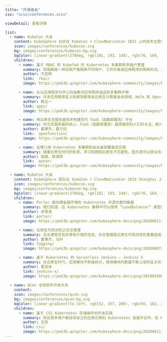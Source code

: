 ```yaml
---
title: "开源峰会"
css: "scss/conferences.scss"

viewDetail: 查看详情

list:
  - name: KubeCon 大会
    content: KubeSphere 社区在 KubeCon + CloudNativeCon 2021 上的技术主题分享。
    icon: images/conferences/kubecon.svg
    bg: images/conferences/kubecon-bg.svg
    bgColor: linear-gradient(270deg, rgb(101, 193, 148), rgb(76, 169, 134))
    children:
      - name: 基于 RBAC 和 Kubefed 的 Kubernetes 多集群和多租户管理
        summary: 软隔离是一种没有严格隔离不同用户、工作负载或应用程序的隔离形式。就 Kubernetes 而言，软隔离通常由 RBAC 和命名空间隔离。当集群管理员跨多个 Kubernetes 集群实现隔离时，会遇到许多挑战，如身份验证和授权、资源配额、网络策略、安全策略等。
        author: 万宏明
        link:  rbac/
        image: https://pek3b.qingstor.com/kubesphere-community/images/kubecon2021-hongming.png

      - name: 从以应用程序为中心的抽象将应用程序运送到多集群环境
        summary: 许多应用程序定义和框架都来自云原生计算基金会领域，Helm 和 Operator 是 Kubernetes 生态系统中打包和管理应用程序的最流行方式。根据云原生计算基金会 2020 年的调查，以多集群和多云为代表的企业架构已成为现代基础设施的新趋势。如何利用以应用为中心的概念来提供自助服务，跨多个 Kubernetes 集群和云交付/部署应用程序？
        author: 赖正一
        link: apps/
        image: https://pek3b.qingstor.com/kubesphere-community/images/kubecon2021-zhengyi.png

      - name: 用云原生无服务器技术构建现代 FaaS（函数即服务）平台
        summary: 作为无服务器的核心，FaaS（函数即服务）越来越受到人们的关注。新兴的云原生无服务器技术可以通过用更强大的云原生替代方案替换 FaaS平台的关键组件，从而构建一个强大的现代 FaaS 平台。
        author: 霍秉杰，雷万钧
        link:  openfunction/
        image: https://pek3b.qingstor.com/kubesphere-community/images/kubecon2021-ben.png

      - name: 去哪儿网 Kubernetes 多集群和金丝雀部署最佳实践
        summary: 随着云原生时代的到来，学习和拥抱云原生不可避免，因为其可以使业务运营更加敏捷。容器化是将应用转移到 Kubernetes 之前的第一步。如何将数以千计的应用程序高效、顺畅地从基于内核的虚拟机 (KVM) 迁移到容器已成为去哪儿网基础设施团队面临的一个巨大挑战。
        author: 邹晟，陈靖贤
        link:  qunar/
        image: https://pek3b.qingstor.com/kubesphere-community/images/kubecon2021-qunar.png   

  - name: KubeCon 大会
    content: KubeSphere 团队在 KubeCon + CloudNativeCon 2019 Shanghai 上的技术主题分享。
    icon: images/conferences/kubecon.svg
    bg: images/conferences/kubecon-bg.svg
    bgColor: linear-gradient(270deg, rgb(101, 193, 148), rgb(76, 169, 134))
    children:
      - name: Porter-面向裸金属环境的 Kubernetes 开源负载均衡器
        summary: 我们知道，在 Kubernetes 集群中可以使用 “LoadBalancer” 类型的服务将后端工作负载暴露在外部。云厂商通常为 Kubernetes 提供云上的 LB 插件，但这需要将集群部署在特定 IaaS 平台上。然而，许多企业用户通常都将 Kubernetes…
        author: 宋雪涛
        link: porter/
        image: https://pek3b.qingstor.com/kubesphere-docs/png/20200611115347.png

      - name: 云原生可观测性之日志管理
        summary: 日志通常含有非常有价值的信息，日志管理是云原生可观测性的重要组成部分。不同于物理机或虚拟机，在容器与 Kubernetes 环境中，日志有标准的输出方式(stdout…
        author: 霍秉杰，马丹
        link: logging/
        image: https://pek3b.qingstor.com/kubesphere-docs/png/20200607224942.png

      - name: 基于 Kubernetes 的 Serverless Jenkins — Jenkins X
        summary: 在云原生时代，应用模块不断被拆分，使得模块的数量不断上涨并且关系也越加复杂。企业在落地云原生技术的时候同事也需要有强大的 DevOps 手段，没有 DevOps 的云原生不可能是成功的。Jenkins X 是 CDF（持续交付基金会）与
        author: 夏润泽
        link: jenkins-x/
        image: https://pek3b.qingstor.com/kubesphere-docs/png/20190930095450.png
   
  - name: QCon 全球软件开发大会
    content:
    icon: images/conferences/qcon.svg
    bg: images/conferences/qcon-bg.svg
    bgColor: linear-gradient(to left, rgb(52, 197, 209), rgb(95, 182, 216))
    children:
      - name: 基于 CSI Kubernetes 存储插件的开发实践
        summary: 现在很多用户都会将自己的应用迁移到 Kubernetes 容器平台中。在 Kubernetes 容器平台中，存储是支撑用户应用的基石。随着用户不断的将自己的应用深度部署在 K8S 容器平台中，但是我们现有的 Kubernetes…
        author: 王欣
        link: csi/
        image: https://pek3b.qingstor.com/kubesphere-docs/png/20200611114611.png
---
```

